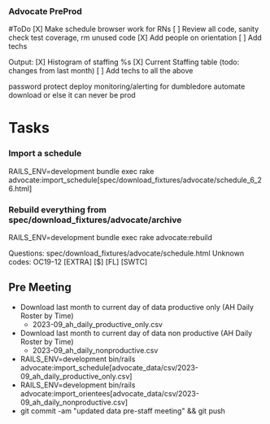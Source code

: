### Advocate PreProd

#ToDo
[X] Make schedule browser work for RNs
[ ] Review all code, sanity check test coverage, rm unused code
[X] Add people on orientation
[ ] Add techs

Output:
[X] Histogram of staffing %s
[X] Current Staffing table (todo: changes from last month)
[ ] Add techs to all the above

password protect
deploy
monitoring/alerting for dumbledore
automate download or else it can never be prod

# Tasks

### Import a schedule
RAILS_ENV=development bundle exec rake advocate:import_schedule[spec/download_fixtures/advocate/schedule_6_26.html]

### Rebuild everything from spec/download_fixtures/advocate/archive
RAILS_ENV=development bundle exec rake advocate:rebuild


Questions: 
spec/download_fixtures/advocate/schedule.html
Unknown codes:
OC19-12
[EXTRA]
[$]
[FL]
[SWTC]

## Pre Meeting
* Download last month to current day of data productive only (AH Daily Roster by Time)
  * 2023-09_ah_daily_productive_only.csv
* Download last month to current day of data non productive (AH Daily Roster by Time)
  * 2023-09_ah_daily_nonproductive.csv
* RAILS_ENV=development bin/rails advocate:import_schedule[advocate_data/csv/2023-09_ah_daily_productive_only.csv]
* RAILS_ENV=development bin/rails advocate:import_orientees[advocate_data/csv/2023-09_ah_daily_nonproductive.csv]
* git commit -am "updated data pre-staff meeting" && git push
